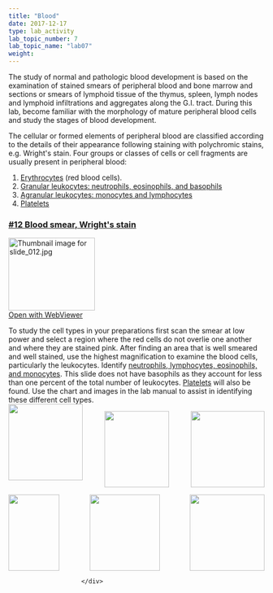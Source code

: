 ```yaml
---
title: "Blood"
date: 2017-12-17
type: lab_activity
lab_topic_number: 7
lab_topic_name: "lab07"
weight: 
---
```

<div class="entrybody">
						<p>The study of normal and pathologic blood development is based on the examination of stained smears of peripheral blood and bone marrow and sections or smears of lymphoid tissue of the thymus, spleen, lymph nodes and lymphoid infiltrations and aggregates along the <span class="caps">G.I. </span>tract. During this lab, become familiar with the morphology of mature peripheral blood cells and study the stages of blood development.</p>

<p>The cellular or formed elements of peripheral blood are classified according to the details of their appearance following staining with polychromic stains, e.g. Wright's stain. Four groups or classes of cells or cell fragments are usually present in peripheral blood:</p>


<ol>
<li><u>Erythrocytes</u> (red blood cells).</li>
<li><u>Granular leukocytes: neutrophils, eosinophils, and basophils</u></li>
<li><u>Agranular leukocytes: monocytes and lymphocytes</u></li>
<li><u>Platelets</u></li>
</ol>



<h3><u>#12 Blood smear, Wright's stain</u></h3>

<div class="thumbnail"> <a href="http://virtualslides.cumc.columbia.edu/12.svs/view.apml?" target="_blank"><img alt="Thumbnail image for slide_012.jpg" src="http://histologylab.ccnmtl.columbia.edu/assets/images/slide_012-thumb-170x143-1422.jpg" width="170" height="143" class="mt-image-left"></a><br><a href="http://virtualslides.cumc.columbia.edu/12.svs/view.apml?" target="_blank">Open with WebViewer</a> </div>

To study the cell types in your preparations first scan the smear at low power and select a region where the red cells do not overlie one another and where they are stained pink. After finding an area that is well smeared and well stained, use the highest magnification to examine the blood cells, particularly the leukocytes. Identify <u>neutrophils, lymphocytes, eosinophils, and monocytes</u>. This slide does not have basophils as they account for less than one percent of the total number of leukocytes. <u>Platelets</u> will also be found. Use the chart and images in the lab manual to assist in identifying these different cell types.<br>
<img src="http://histologylab.ccnmtl.columbia.edu/assets/images/12%20erythrocyte.jpg" style="width:146px; height:150px; float:left;"><div style="text-align: center;"><img src="http://histologylab.ccnmtl.columbia.edu/assets/images/12%20neutrophil.jpg" style="width:127px; height:150px;"><img src="http://histologylab.ccnmtl.columbia.edu/assets/images/12%20monocyte.jpg" style="width:145px; height:150px; float:right;"></div>
<p></p>
<img src="http://histologylab.ccnmtl.columbia.edu/assets/images/12%20platelets.jpg" style="width:100px; height:150px; float: left;"><div style="text-align: center;">
<img src="http://histologylab.ccnmtl.columbia.edu/assets/images/12%20neutrophil.jpg" style="width:138px; height:150px;"><img src="http://histologylab.ccnmtl.columbia.edu/assets/images/12%20lymphocte.jpg" style="width:147px; height:150px; float:right;"></div>
						
						
						</div>